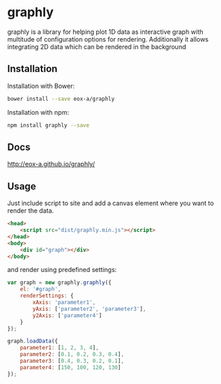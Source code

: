 
graphly
======

graphly is a library for helping plot 1D data as interactive graph with
multitude of configuration options for rendering. Additionally it allows 
integrating 2D data which can be rendered in the background


Installation
------------

Installation with Bower:
```bash
bower install --save eox-a/graphly
```

Installation with npm:
```bash
npm install graphly --save
```
Docs
----
http://eox-a.github.io/graphly/

Usage
-----

Just include script to site and add a canvas element where you want to render the data.
```html
<head>
    <script src="dist/graphly.min.js"></script>
</head>
<body>
    <div id="graph"></div>
</body>
```

and render using predefined settings:
```javascript
var graph = new graphly.graphly({
    el: '#graph',
    renderSettings: {
        xAxis: 'parameter1',
        yAxis: ['parameter2', 'parameter3'],
        y2Axis: ['parameter4']
    }
});

graph.loadData({
    parameter1: [1, 2, 3, 4],
    parameter2: [0.1, 0.2, 0.3, 0.4],
    parameter3: [0.4, 0.3, 0.2, 0.1],
    parameter4: [150, 100, 120, 130]
});

```